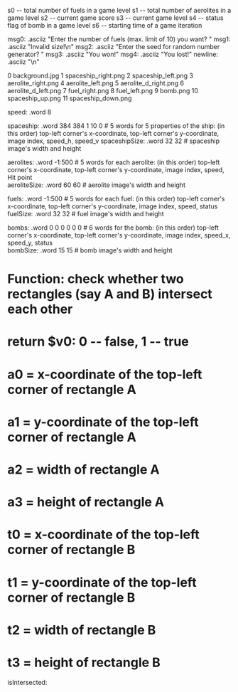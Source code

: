 s0 -- total number of fuels in a game level
s1 -- total number of aerolites in a game level
s2 -- current game score
s3 -- current game level
s4 -- status flag of bomb in a game level
s6 -- starting time of a game iteration

msg0:	.asciiz "Enter the number of fuels (max. limit of 10) you want? "
msg1:	.asciiz "Invalid size!\n"
msg2:	.asciiz "Enter the seed for random number generator? "
msg3:	.asciiz "You won!"
msg4:	.asciiz "You lost!"
newline: .asciiz "\n"

0 background.jpg
1 spaceship_right.png
2 spaceship_left.png
3 aerolite_right.png
4 aerolite_left.png
5 aerolite_d_right.png
6 aerolite_d_left.png
7 fuel_right.png
8 fuel_left.png
9 bomb.png
10 spaceship_up.png
11 spaceship_down.png

speed:	.word	8

spaceship:	.word 384 384 1 10 0	# 5 words for 5 properties of the ship: (in this order) top-left corner's x-coordinate, top-left corner's y-coordinate, image index, speed_h, speed_v
spaceshipSize: .word 32	32		# spaceship image's width and height

aerolites:	.word -1:500		# 5 words for each aerolite: (in this order) top-left corner's x-coordinate, top-left corner's y-coordinate, image index, speed, Hit point  
aeroliteSize: .word 60 60			# aerolite image's width and height

fuels:	.word -1:500			# 5 words for each fuel: (in this order) top-left corner's x-coordinate, top-left corner's y-coordinate, image index, speed, status
fuelSize: .word 32 32			# fuel image's width and height

bombs:	.word 0 0 0 0 0 0 		# 6 words for the bomb: (in this order) top-left corner's x-coordinate, top-left corner's y-coordinate, image index, speed_x, speed_y, status  
bombSize: .word 15 15			# bomb image's width and height


# Function: check whether two rectangles (say A and B) intersect each other
# return $v0: 0 -- false, 1 -- true
# a0 = x-coordinate of the top-left corner of rectangle A
# a1 = y-coordinate of the top-left corner of rectangle A
# a2 = width of rectangle A
# a3 = height of rectangle A
# t0 = x-coordinate of the top-left corner of rectangle B
# t1 = y-coordinate of the top-left corner of rectangle B
# t2 = width of rectangle B
# t3 = height of rectangle B

isIntersected: